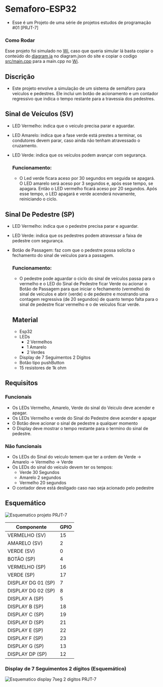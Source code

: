 # Semaforo-ESP32
 - Esse é um Projeto de uma série de projetos estudos de programação #01 [PRJT-7]
### Como Rodar
  Esse projeto foi simulado no [Wi](https://wokwi.com/), caso que queria simular lá basta copiar o conteúdo do [diagram.ja](https://github.com/JoaoBMC/Semaforo-ESP32/blob/main/diagram.json) no diagram.json do site e copiar o codigo [src/main.cpp](https://github.com/JoaoBMC/Semaforo-ESP32/blob/main/src/main.cpp) para a main.cpp no [Wi](https://wokwi.com/).
## Discrição
- Este projeto envolve a simulação de um sistema de semáforo para veículos e pedestres. Ele inclui um botão de acionamento e um contador regressivo que indica o tempo restante para a travessia dos pedestres.
## Sinal de Veículos (SV)
- LED Vermelho: indica que o veiculo precisa parar e aguardar.
- LED Amarelo: indica que a fase verde está prestes a terminar, os condutores devem parar, caso ainda não tenham atravessado o cruzamento.
- LED Verde:  indica que os veículos podem avançar com segurança.
    
   ### Funcionamento:
    - O Led verde ficara aceso por 30 segundos em seguida se apagará. O LED amarelo será aceso por 3 segundos e, após esse tempo, se apagara. Então o LED vermelho ficará aceso por 20 segundos. Após esse tempo, o LED apagará e verde acenderá novamente, reiniciando o ciclo.

## Sinal De Pedestre (SP)
- LED Vermelho: indica que o pedestre precisa parar e aguardar.
- LED Verde:  indica que os pedestres podem atravessar a faixa de pedestre com segurança.
- Botão de Passagem: faz com que o pedestre possa solicita o fechamento do sinal de veículos para a passagem.
  
    ### Funcionamento:
    - O pedestre pode aguardar o ciclo do sinal de veículos passa para o vermelho e o LED do Sinal de Pedestre ficar Verde ou acionar o Botão de Passagem para que iniciar o fechamento (vermelho) do sinal de veículos e abrir (verde) o de pedestre e mostrando uma contagem regressiva (de 20 segundos) de quanto tempo falta para o sinal de pedestre ficar vermelho e o de veículos ficar verde.
    
    ## Material
    - Esp32
    - LEDs
        - 2 Vermelhos
        - 1 Amarelo
        - 2 Verdes
    - Display de 7 Seguimentos 2 Dígitos
    - Botão tipo pushButton
    - 15 resistores de 1k ohm

## Requisitos

### Funcionais

- Os LEDs Vermelho, Amarelo, Verde do sinal do Veiculo deve acender e apagar.
- Os LEDs Vermelho e verde do Sinal do Pedestre deve acender e apagar
- O Botão deve acionar o sinal de pedestre a qualquer momento
- O Display deve mostrar o tempo restante para o termino do sinal de pedestre.

### Não funcionais

- Os LEDs do Sinal do veiculo temem que ter a ordem de Verde → Amarelo → Vermelho → Verde
- Os LEDs do sinal do veiculo devem ter os tempos:
    - Verde 30 Segundos
    - Amarelo 2 segundos
    - Vermelho 20 segundos
- O contador deve está desligado caso nao seja acionado pelo pedestre
## Esquemático
 
![Esquematico projeto PRJT-7](https://github.com/JoaoBMC/Semaforo-ESP32/assets/64325336/bbca8b85-76b6-4fe9-843d-d67d4960e66f)

| Componente | GPIO |
| --- | --- |
| VERMELHO (SV) | 15 |
| AMARELO (SV) | 2 |
| VERDE (SV) | 0 |
| BOTÃO (SP) | 4 |
| VERMELHO (SP) | 16 |
| VERDE (SP) | 17 |
| DISPLAY DG 01 (SP) | 7 |
| DISPLAY DG 02 (SP) | 8 |
| DISPLAY A (SP) | 5 |
| DISPLAY B (SP) | 18 |
| DISPLAY C (SP) | 19 |
| DISPLAY D (SP) | 21 |
| DISPLAY E (SP) | 22 |
| DISPLAY F (SP) | 23 |
| DISPLAY G (SP) | 13 |
| DISPLAY DP (SP) | 12 |

### Display de 7 Seguimentos 2 dígitos (Esquemático)
![Esquematico display 7seg 2 digitos PRJT-7](https://github.com/JoaoBMC/Semaforo-ESP32/assets/64325336/3520efa6-7457-4df1-9356-5bf1635797de)



